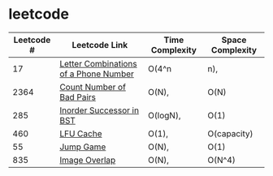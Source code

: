 # leetcode
| Leetcode # | Leetcode Link | Time Complexity | Space Complexity |
| --- | --- | --- | --- |
| 17 | [Letter Combinations of a Phone Number](https://leetcode.com/problems/letter-combinations-of-a-phone-number/) | O(4^n |n), |
| 2364 | [Count Number of Bad Pairs](https://leetcode.com/problems/count-number-of-bad-pairs/) | O(N), |O(N) |
| 285 | [Inorder Successor in BST](https://leetcode.com/problems/inorder-successor-in-bst/) | O(logN), |O(1) |
| 460 | [LFU Cache](https://leetcode.com/problems/lfu-cache/) | O(1), |O(capacity) |
| 55 | [Jump Game](https://leetcode.com/problems/jump-game/) | O(N), |O(1) |
| 835 | [Image Overlap](https://leetcode.com/problems/image-overlap/) | O(N), |O(N^4) |
